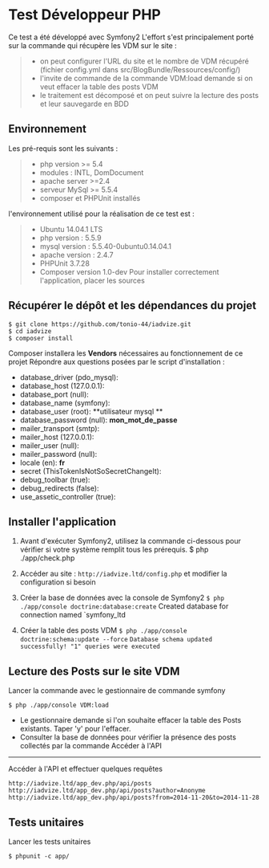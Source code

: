 
Test Développeur PHP
====================
Ce test a été développé avec Symfony2
L'effort s'est principalement porté sur la commande qui récupère les VDM sur le site :
> - on peut configurer l'URL du site et le nombre de VDM récupéré (fichier config.yml dans src/BlogBundle/Ressources/config/)
> - l'invite de commande de la commande VDM:load demande si on veut effacer la table des posts VDM
> - le traitement est décomposé et on peut suivre la lecture des posts et leur sauvegarde en BDD


Environnement
------------
Les pré-requis sont les suivants : 
> - php version >= 5.4
>  -  modules : INTL, DomDocument
> - apache server >=2.4
> - serveur MySql >= 5.5.4
> - composer et PHPUnit installés

l'environnement utilisé pour la réalisation de ce test est : 
> - Ubuntu 14.04.1 LTS
> - php version : 5.5.9
> - mysql version : 	5.5.40-0ubuntu0.14.04.1
> - apache version : 2.4.7
> - PHPUnit 3.7.28
> - Composer version 1.0-dev
Pour installer correctement l'application, placer les sources 

Récupérer le dépôt et les dépendances du projet
---------------------------------------------------------
    $ git clone https://github.com/tonio-44/iadvize.git
	$ cd iadvize
	$ composer install
	
 Composer installera les **Vendors** nécessaires au fonctionnement de ce projet
Répondre aux questions posées par le script d'installation :

* database_driver (pdo_mysql): 
* database_host (127.0.0.1): 
* database_port (null): 
* database_name (symfony): 
* database_user (root): **utilisateur mysql **
* database_password (null): **mon_mot_de_passe**
* mailer_transport (smtp): 
* mailer_host (127.0.0.1): 
* mailer_user (null): 
* mailer_password (null): 
* locale (en): **fr**
* secret (ThisTokenIsNotSoSecretChangeIt): 
* debug_toolbar (true): 
* debug_redirects (false): 
* use_assetic_controller (true): 

Installer l'application
--------------------------
1. Avant d'exécuter Symfony2, utilisez la commande ci-dessous pour vérifier si votre système remplit tous les prérequis.
    $ php ./app/check.php
		
2. Accéder au site :
    `http://iadvize.ltd/config.php`
et modifier la configuration si besoin

3. Créer la base de données avec la console de Symfony2
    `$ php ./app/console doctrine:database:create`
    Created database for connection named `symfony_ltd
4. Créer la table des posts VDM
    `$ php ./app/console doctrine:schema:update --force`
    `Database schema updated successfully! "1" queries were executed`

Lecture des Posts sur le site VDM
----------------------------------------
Lancer la commande avec le gestionnaire de commande symfony

    $ php ./app/console VDM:load

 - Le gestionnaire demande si l'on souhaite effacer la table des Posts
   existants. Taper 'y' pour l'effacer.
 - Consulter la base de données pour
   vérifier la présence des posts collectés par la commande
Accéder à l'API
---------------
Accéder à l'API et effectuer quelques requêtes

    http://iadvize.ltd/app_dev.php/api/posts
    http://iadvize.ltd/app_dev.php/api/posts?author=Anonyme
    http://iadvize.ltd/app_dev.php/api/posts?from=2014-11-20&to=2014-11-28
    
 Tests unitaires
-----------
Lancer les tests unitaires 

    $ phpunit -c app/